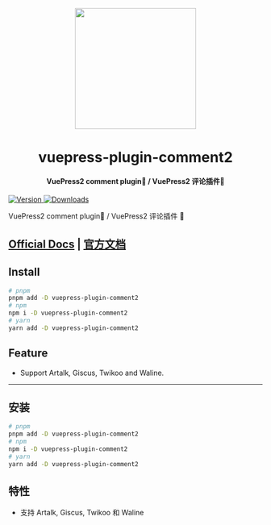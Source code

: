 <!-- markdownlint-disable -->
<p align="center">
  <img width="240" src="https://plugin-comment2.vuejs.press/logo.svg" style="text-align: center;">
</p>
<h1 align="center">vuepress-plugin-comment2</h1>
<h4 align="center">VuePress2 comment plugin💬 / VuePress2 评论插件💬</h4>

[![Version](https://img.shields.io/npm/v/vuepress-plugin-comment2.svg?style=flat-square&logo=npm) ![Downloads](https://img.shields.io/npm/dm/vuepress-plugin-comment2.svg?style=flat-square&logo=npm)](https://www.npmjs.com/package/vuepress-plugin-comment2)

<!-- markdownlint-restore -->

VuePress2 comment plugin💬 / VuePress2 评论插件 💬

## [Official Docs](https://plugin-comment2.vuejs.press/) | [官方文档](https://plugin-comment2.vuejs.press/zh/)

## Install

```bash
# pnpm
pnpm add -D vuepress-plugin-comment2
# npm
npm i -D vuepress-plugin-comment2
# yarn
yarn add -D vuepress-plugin-comment2
```

## Feature

- Support Artalk, Giscus, Twikoo and Waline.

---

## 安装

```bash
# pnpm
pnpm add -D vuepress-plugin-comment2
# npm
npm i -D vuepress-plugin-comment2
# yarn
yarn add -D vuepress-plugin-comment2
```

## 特性

- 支持 Artalk, Giscus, Twikoo 和 Waline
